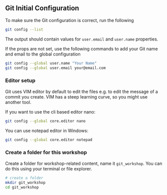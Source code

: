 
## Git Initial Configuration

To make sure the Git configuration is correct, run the following

```bash
git config --list
```

The output should contain values for `user.email` and `user.name` properties.

If the props are not set, use the following commands to add your Git name and email to the global configuration

```bash
git config --global user.name "Your Name"
git config --global user.email your@email.com
```

### Editor setup
Git uses VIM editor by default to edit the files  e.g. to edit the message of a commit you create.
VIM has a steep learning curve, so you might use another tool.

If you want to use the cli based editor nano:
```bash 
git config --global core.editor nano
```

You can use notepad editor in Windows:
```bash 
git config --global core.editor notepad
```

### Create a folder for this workshop
Create a folder for workshop-related content, name it `git_workshop`. You can do this using your terminal or file explorer.

``` bash
# create a folder
mkdir git_workshop
cd git_workshop
```